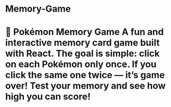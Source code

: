 # Memory-Game

# 🧠 Pokémon Memory Game A fun and interactive memory card game built with **React**. The goal is simple: **click on each Pokémon only once**. If you click the same one twice — it’s game over! Test your memory and see how high you can score!
